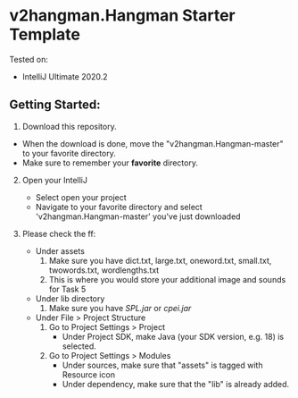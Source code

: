 # v2hangman.Hangman Starter Template

Tested on:
- IntelliJ Ultimate 2020.2

## Getting Started:

1. Download this repository. 
- When the download is done, move the "v2hangman.Hangman-master" to your favorite directory.
- Make sure to remember your **favorite** directory.

2. Open your IntelliJ
    - Select open your project
    - Navigate to your favorite directory and select 'v2hangman.Hangman-master' you've just downloaded
      
3. Please check the ff:
    - Under assets
        1. Make sure you have dict.txt, large.txt, oneword.txt, small.txt, twowords.txt, wordlengths.txt
        2. This is where you would store your additional image and sounds for Task 5
    - Under lib directory
        1. Make sure you have *SPL.jar* or *cpei.jar*
    - Under File > Project Structure
        1. Go to Project Settings > Project
            - Under Project SDK, make Java (your SDK version, e.g. 18) is selected.
        2. Go to Project Settings > Modules
            - Under sources, make sure that "assets" is tagged with Resource icon
            - Under dependency, make sure that the "lib" is already added.    
